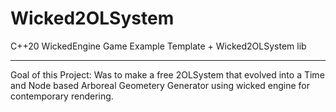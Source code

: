 # Wicked2OLSystem
C++20 WickedEngine Game Example Template + Wicked2OLSystem lib


------------

Goal of this Project:
Was to make a free 2OLSystem that evolved into a Time and Node based Arboreal Geometery Generator using wicked engine for contemporary rendering.
